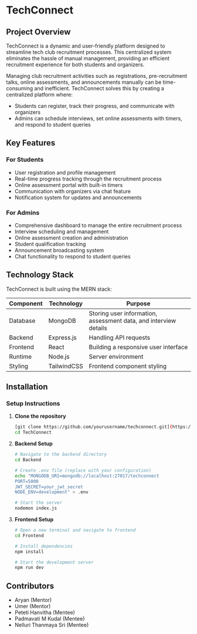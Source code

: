 # TechConnect

## Project Overview
TechConnect is a dynamic and user-friendly platform designed to streamline tech club recruitment processes. This centralized system eliminates the hassle of manual management, providing an efficient recruitment experience for both students and organizers.

Managing club recruitment activities such as registrations, pre-recruitment talks, online assessments, and announcements manually can be time-consuming and inefficient. TechConnect solves this by creating a centralized platform where:

- Students can register, track their progress, and communicate with organizers
- Admins can schedule interviews, set online assessments with timers, and respond to student queries

## Key Features

### For Students
- User registration and profile management
- Real-time progress tracking through the recruitment process
- Online assessment portal with built-in timers
- Communication with organizers via chat feature
- Notification system for updates and announcements

### For Admins
- Comprehensive dashboard to manage the entire recruitment process
- Interview scheduling and management
- Online assessment creation and administration
- Student qualification tracking
- Announcement broadcasting system
- Chat functionality to respond to student queries

## Technology Stack

TechConnect is built using the MERN stack:

| Component | Technology | Purpose |
|-----------|------------|---------|
| Database | MongoDB | Storing user information, assessment data, and interview details |
| Backend | Express.js | Handling API requests |
| Frontend | React | Building a responsive user interface |
| Runtime | Node.js | Server environment |
| Styling | TailwindCSS | Frontend component styling |


## Installation

### Setup Instructions

1. **Clone the repository**
   ```bash
   [git clone https://github.com/yourusername/techconnect.git](https://github.com/uamalik09/TechConnect.git)
   cd TechConnect
   ```

2. **Backend Setup**
   ```bash
   # Navigate to the backend directory
   cd Backend
   
   # Create .env file (replace with your configuration)
   echo "MONGODB_URI=mongodb://localhost:27017/techconnect
   PORT=5000
   JWT_SECRET=your_jwt_secret
   NODE_ENV=development" > .env

   # Start the server
   nodemon index.js
   ```

3. **Frontend Setup**
   ```bash
   # Open a new terminal and navigate to frontend
   cd Frontend

   # Install dependencies
   npm install

   # Start the development server
   npm run dev
   ```


## Contributors
- Aryan (Mentor)
- Umer (Mentor)
- Peteti Hanvitha (Mentee)
- Padmavati M Kudal (Mentee)
- Nelluri Thanmaya Sri (Mentee)


